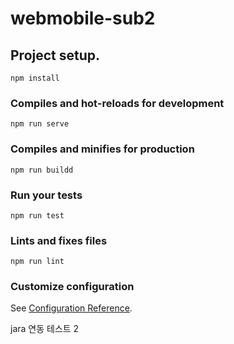 # webmobile-sub2

## Project setup.
```
npm install
```

### Compiles and hot-reloads for development
```
npm run serve
```

### Compiles and minifies for production
```
npm run buildd
```

### Run your tests
```
npm run test
```

### Lints and fixes files
```
npm run lint
```

### Customize configuration
See [Configuration Reference](https://cli.vuejs.org/config/).

jara 연동 테스트 2

